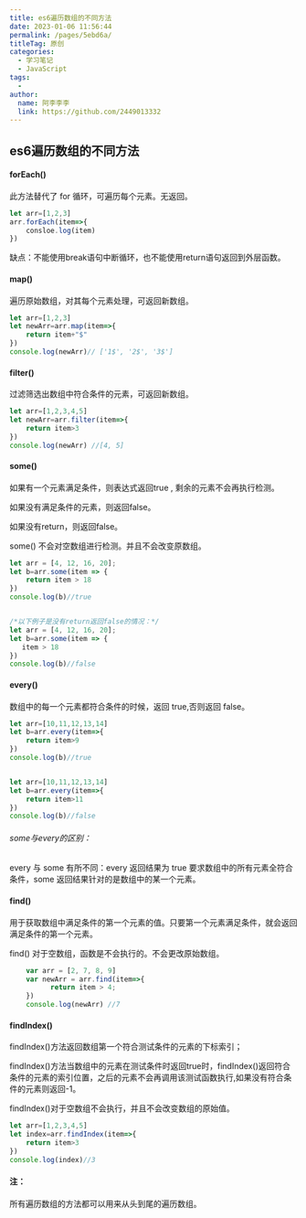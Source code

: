 ```yaml
---
title: es6遍历数组的不同方法
date: 2023-01-06 11:56:44
permalink: /pages/5ebd6a/
titleTag: 原创
categories:
  - 学习笔记
  - JavaScript
tags:
  - 
author: 
  name: 阿李李李
  link: https://github.com/2449013332
---
```

## es6遍历数组的不同方法

#### forEach()

此方法替代了 for 循环，可遍历每个元素。无返回。

```js
let arr=[1,2,3]
arr.forEach(item=>{
    consloe.log(item)
})
```

缺点：不能使用break语句中断循环，也不能使用return语句返回到外层函数。

#### map()

遍历原始数组，对其每个元素处理，可返回新数组。

```js
let arr=[1,2,3]
let newArr=arr.map(item=>{
    return item+"$"
})
console.log(newArr)// ['1$', '2$', '3$']
```

#### filter()

过滤筛选出数组中符合条件的元素，可返回新数组。

```js
let arr=[1,2,3,4,5]
let newArr=arr.filter(item=>{
    return item>3
})
console.log(newArr) //[4, 5]
```

#### some()

如果有一个元素满足条件，则表达式返回true , 剩余的元素不会再执行检测。

如果没有满足条件的元素，则返回false。

如果没有return，则返回false。

some() 不会对空数组进行检测。并且不会改变原数组。

```js
let arr = [4, 12, 16, 20];
let b=arr.some(item => {
    return item > 18
})
console.log(b)//true


/*以下例子是没有return返回false的情况：*/
let arr = [4, 12, 16, 20];
let b=arr.some(item => {
   item > 18
})
console.log(b)//false
```

#### every()

数组中的每一个元素都符合条件的时候，返回 true,否则返回 false。

```js
let arr=[10,11,12,13,14]
let b=arr.every(item=>{
    return item>9
})
console.log(b)//true


let arr=[10,11,12,13,14]
let b=arr.every(item=>{
    return item>11
})
console.log(b)//false
```

###### some与every的区别：

every 与 some 有所不同：every 返回结果为 true 要求数组中的所有元素全符合条件，some 返回结果针对的是数组中的某一个元素。

#### find()

用于获取数组中满足条件的第一个元素的值。只要第一个元素满足条件，就会返回满足条件的第一个元素。

find() 对于空数组，函数是不会执行的。不会更改原始数组。

```js
    var arr = [2, 7, 8, 9]
    var newArr = arr.find(item=>{
          return item > 4;
    })
    console.log(newArr) //7
```

#### findIndex()

findIndex()方法返回数组第一个符合测试条件的元素的下标索引；

findIndex()方法当数组中的元素在测试条件时返回true时，findIndex()返回符合条件的元素的索引位置，之后的元素不会再调用该测试函数执行,如果没有符合条件的元素则返回-1。

findIndex()对于空数组不会执行，并且不会改变数组的原始值。

```js
let arr=[1,2,3,4,5]
let index=arr.findIndex(item=>{
    return item>3
})
console.log(index)//3
```



#### 注：

所有遍历数组的方法都可以用来从头到尾的遍历数组。
